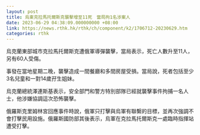 ```yaml
---
layout: post
title: 烏東克拉馬托爾斯克襲擊增至11死　當局拘1名涉案人
date: 2023-06-29 04:38:09.000000000 +08:00
link: https://news.rthk.hk/rthk/ch/component/k2/1706712-20230629.htm
categories: rthk
---
```


烏克蘭東部城市克拉馬托爾斯克遭俄軍導彈襲擊，當局表示，死亡人數升至11人，另有60人受傷。

事發在當地星期二晚，襲擊造成一間餐廳和多間房屋受損。當局說，死者包括至少3名兒童和一對14歲孖生姐妹。

烏克蘭總統澤連斯基表示，安全部門和警方特別部隊已經就襲擊事件拘捕一名人士，他涉嫌協調這次恐怖襲擊。

俄羅斯克里姆林宮回應事件時說，俄軍只打擊與烏軍有聯繫的目標，並再次強調不會打擊民用設施。俄羅斯國防部其後表示，烏軍在克拉馬托爾斯克一處臨時指揮站遭受打擊。
